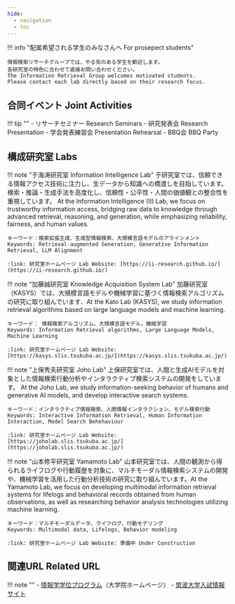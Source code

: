 ```yaml
---
hide:
  - navigation
  - toc
---
```


!!! info "配属希望される学生のみなさんへ For prosepect students"
    
    情報検索リサーチグループでは、やる気のある学生を歓迎します。
    各研究室の特色に合わせて直接お問い合わせください。   
    The Information Retrieval Group welcomes motivated students.
    Please contact each lab directly based on their research focus.

## 合同イベント Joint Activities

!!! tip ""
    - リサーチセミナー Research Seminars
    - 研究発表会 Research Presentation
    - 学会発表練習会 Presentation Rehearsal
    - BBQ会 BBQ Party

## 構成研究室 Labs

<div class="grid" markdown>

!!! note "于海涛研究室 Information Intelligence Lab"
    于研究室では、信頼できる情報アクセス技術に注力し、生データから知識への橋渡しを目指しています。検索・推論・生成手法を高度化し、信頼性・公平性・人間の価値観との整合性を重視しています。
    At the Information Intelligence (II) Lab, we focus on trustworthy information access, bridging raw data to knowledge through advanced retrieval, reasoning, and generation, while emphasizing reliability, fairness, and human values.

    キーワード：検索拡張生成、生成型情報検索、大規模言語モデルのアラインメント
    Keywords: Retrieval-augmented Generation, Generative Information Retrieval, LLM Alignment

    :link: 研究室ホームページ Lab Website: [https://ii-research.github.io/](https://ii-research.github.io/)

!!! note "加藤誠研究室 Knowledge Acquisition System Lab"
    加藤研究室（KASYS）では、大規模言語モデルや機械学習に基づく情報検索アルゴリズムの研究に取り組んでいます．At the Kato Lab (KASYS), we study information retrieval algorithms based on large language models and machine learning. 

    キーワード： 情報検索アルゴリズム，大規模言語モデル，機械学習
    Keywords: Information Retrieval algorithms, Large Language Models, Machine Learning

    :link: 研究室ホームページ Lab Website: [https://kasys.slis.tsukuba.ac.jp/](https://kasys.slis.tsukuba.ac.jp/)

</div>
<div class="grid" markdown>

!!! note "上保秀夫研究室 Joho Lab"
    上保研究室では、人間と生成AIモデルを対象とした情報検索行動分析やインタラクティブ検索システムの開発をしています。
    At the Joho Lab, we study information-seeking behavior of humans and generative AI models, and develop interactive search systems.

    キーワード：インタラクティブ情報検索、人間情報インタラクション、モデル検索行動
    Keywords: Interactive Information Retrieval, Human Information Interaction, Model Search Behehaviour

    :link: 研究室ホームページ Lab Website: [https://joholab.slis.tsukuba.ac.jp/](https://joholab.slis.tsukuba.ac.jp/)

!!! note "山本修平研究室 Yamamoto Lab"
    山本研究室では、人間の観測から得られるライフログや行動履歴を対象に、マルチモーダル情報検索システムの開発や、機械学習を活用した行動分析技術の研究に取り組んでいます。At the Yamamoto Lab, we focus on developing multimodal information retrieval systems for lifelogs and behavioral records obtained from human observations, as well as researching behavior analysis technologies utilizing machine learning.

    キーワード：マルチモーダルデータ、ライフログ、行動モデリング
    Keywords: Multimodal data, Lifelogs, Behavior modeling

    :link: 研究室ホームページ Lab Website: 準備中 Under Construction
    
</div>

## 関連URL Related URL

!!! note ""
    - [情報学学位プログラム](https://informatics.tsukuba.ac.jp/)（大学院ホームページ）
    - [筑波大学入試情報サイト](https://ac.tsukuba.ac.jp/)